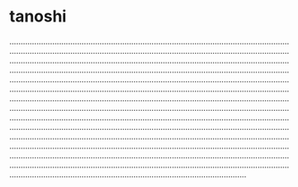 # tanoshi
.................................................................................................................................................................................................................................................................................................................................................................................................................................................................................................................................................................................................................................................................................................................................................................................................................................................................................................................................................................................................................................................................................................................................................................................................................................................................................................................................................................................................................................................................................................................................................................................................................................................................................................................................................................................................................................................................................................................